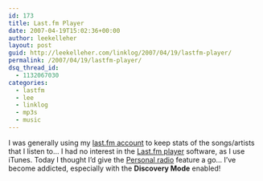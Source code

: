 ```yaml
---
id: 173
title: Last.fm Player
date: 2007-04-19T15:02:36+00:00
author: leekelleher
layout: post
guid: http://leekelleher.com/linklog/2007/04/19/lastfm-player/
permalink: /2007/04/19/lastfm-player/
dsq_thread_id:
  - 1132067030
categories:
  - lastfm
  - lee
  - linklog
  - mp3s
  - music
---
```

I was generally using my [last.fm account](http://www.last.fm/user/vertino/) to keep stats of the songs/artists that I listen to&#8230; I had no interest in the [Last.fm player](http://www.last.fm/tools/downloads/) software, as I use iTunes. Today I thought I&#8217;d give the [Personal radio](http://www.last.fm/listen/user/vertino/personal) feature a go&#8230; I&#8217;ve become addicted, especially with the **Discovery Mode** enabled!